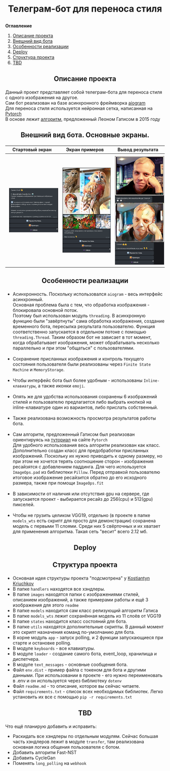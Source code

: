 # <p align="center">Телеграм-бот для переноса стиля</p>
**Оглавление**
1. [Описание проекта](#introduction)
2. [Внешний вид бота](#visual)
3. [Особенности реализации](#implementation)
4. [Deploy](#deploy)
5. [Структура проекта](#project_structure)
6. [TBD](#to_be_done)
   
## <a name="introduction"></a><p align="center">Описание проекта</p>
Данный проект представляет собой телеграм-бота для переноса стиля с одного изображения на другое.<br>
Сам бот реализован на базе асинхронного фреймворка [aiogram](https://github.com/aiogram/aiogram)<br>
Для переноса стиля используется нейронная сетка, написанная на [Pytorch](https://pytorch.org/)<br>
В основе лежит [алгоритм](https://arxiv.org/abs/1508.06576), предложенный Леоном Гатисом в 2015 году

## </p><a name="visual"></a><p align="center">Внешний вид бота. Основные экраны.</p>
| Стартовый экран | Экран примеров | Вывод результата |
| --- | --- | --- |
| <img src='images/examples/main_screen.jpg' align="left" vspace="5" hspace="5" width=305> | <img src='images/examples/examples.jpg' align="left" vspace="5" hspace="5" width=310> | <img src='images/examples/transfer.jpg' align="left" vspace="5" hspace="5" width=305> |

## <a name="implementation"></a><p align="center">Особенности реализации</p>
- Асинхронность. Поскольку использовался `aiogram` - весь интерфейс асинхронный.<br> Основная проблема была с тем, что обработка изображения - блокировала основной поток.<br> Поэтому был использован модуль `threading`. В асинхронную функцию были "завёртнуты" сама обработка изображения, создание временного бота, пересылка результата пользователю. Функция соответственно запускается в отдельном потоке с помощью `threading.Thread`. Таким образом бот не зависает в тот момент, когда обрабатывает изображения, может обрабатывать несколько параллельно и при этом "общаться" с пользователями.<br><br>
- Сохранение присланных изображения и контроль текущего состояния пользователя были реализованы через `Finite State Machine` и `MemoryStorage`. <br><br>
- Чтобы интерфейс бота был более удобным - использованы `Inline-клавиатуры`, а также иконки `emoji`.<br><br>
- Опять же для удобства использования сохранены 6 изображений стилей и пользователю предлагается либо выбрать кнопкой на inline-клавиатуре один из вариантов, либо прислать собственный.<br><br>
- Также реализована возможность просмотра результатов работы бота.<br><br>
- Сам алгоритм, предложенный Гатисом был реализован ориентируясь на [туториал](https://pytorch.org/tutorials/advanced/neural_style_tutorial.html) на сайте `Pytorch`<br>
Для удобного использования весь алгоритм реализован как класс.<br>
Дополнительно создан класс для предобработки присланных изображений. Поскольку их нужно приводить к одному размеру, но при этом не хочется терять соотношение сторон - изображения ресайзятся с добавлением паддинга. Для чего используется `ImageOps.pad` из библиотеки `Pillow`. Перед отправкой пользователю итоговое изображение ресайзится обратно до его исходного размера, также при помощи `ImageOps.fit`<br><br>
- В зависимости от наличия или отсутствия gpu на сервере, где запускается проект - выбирается ресайз до 256(cpu) и 512(gpu) пикселей.<br><br>
- Чтобы не грузить целиком VGG19, отдельно (в проекте в папке `models_wts` есть скрипт для просто для демонстрации) сохранена модель с первыми 11 слоями. Среди них 5 свёрточных и их хватает для применения алгоритма. Такая сеть "весит" всего 2.12 мб. 

## <a name="deploy"></a><p align="center">Deploy</p>

## <a name="project_structure"></a><p align="center">Структура проекта</p>
- Основная идея структуры проекта "подсмотрена" у [Kostiantyn Kriuchkov](https://github.com/Latand/aiogram-bot-template)
- В папке `handlers` находятся все хэндлеры.
- В папке `images` находятся папки с изображениями стилей, описанием изображений, а также примерами работы и ещё 3 изображения для этого `readme`
- В папке `models` находится сам класс релизующий алгоритм Гатиса
- В папке `models_wts` лежит сохранённая модель из 11 слоёв от VGG19
- В папке `states` находится класс состояний для бота.
- В папке `utils` находятся дополнительные скрипты. В данный момент это скрипт назначения команд по-умолчанию для бота.
- В корне модуль `app` - запуск polling, и 2 функции запускающиеся при старте и остановке polling.
- В модуле `keyboards` - все клавиатуры.
- В модуле `loader` - создание самого бота, event_loop, хранилища и диспетчера.
- В модуле `text_messages` - основные сообщения бота.
- Файл `env.dist` - пример файла с токеном для бота и другими данными. При использовании в проекте - его нужно переименовать в .env и он используется через библиотеку `dotenv`
- Файл `readme.md` - то описание, которое вы сейчас читаете.
- Файл `requirements.txt` - список всех необходимых библиотек. Легко установить их все с помощью `pip -r requirements.txt`

## <a name="to_be_done"></a><p align="center">TBD</p>
Что ещё планирую добавить и исправить:
- Раскидать все хэндлеры по отдельным модулям. Сейчас большая часть хэндлеров лежит в модуле `transfer`, там реализована основная логика общения пользователя с ботом.
- Добавить алгоритм Fast-NST
- Добавить CycleGan
- Поменять `long_polling` на `webhook`
